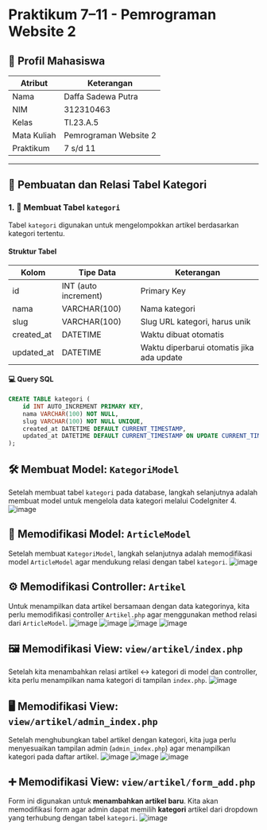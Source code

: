 # Praktikum 7–11 - Pemrograman Website 2

## 👤 Profil Mahasiswa

| Atribut       | Keterangan                 |
|---------------|----------------------------|
| Nama          | Daffa Sadewa Putra         |
| NIM           | 312310463                  |
| Kelas         | TI.23.A.5                  |
| Mata Kuliah   | Pemrograman Website 2      |
| Praktikum     | 7 s/d 11                   |

---

## 📁 Pembuatan dan Relasi Tabel Kategori

### 1. 🧱 Membuat Tabel `kategori`

Tabel `kategori` digunakan untuk mengelompokkan artikel berdasarkan kategori tertentu.

#### Struktur Tabel

| Kolom      | Tipe Data         | Keterangan                                |
|------------|-------------------|-------------------------------------------|
| id         | INT (auto increment) | Primary Key                            |
| nama       | VARCHAR(100)      | Nama kategori                             |
| slug       | VARCHAR(100)      | Slug URL kategori, harus unik             |
| created_at | DATETIME          | Waktu dibuat otomatis                     |
| updated_at | DATETIME          | Waktu diperbarui otomatis jika ada update |

#### 💻 Query SQL

```sql
CREATE TABLE kategori (
    id INT AUTO_INCREMENT PRIMARY KEY,
    nama VARCHAR(100) NOT NULL,
    slug VARCHAR(100) NOT NULL UNIQUE,
    created_at DATETIME DEFAULT CURRENT_TIMESTAMP,
    updated_at DATETIME DEFAULT CURRENT_TIMESTAMP ON UPDATE CURRENT_TIMESTAMP
);
```
## 🛠️ Membuat Model: `KategoriModel`

Setelah membuat tabel `kategori` pada database, langkah selanjutnya adalah membuat model untuk mengelola data kategori melalui CodeIgniter 4.
![image](https://github.com/user-attachments/assets/036b9a6e-8008-40f0-b07c-f4993118d2e6)

## 🔄 Memodifikasi Model: `ArticleModel`

Setelah membuat `KategoriModel`, langkah selanjutnya adalah memodifikasi model `ArticleModel` agar mendukung relasi dengan tabel `kategori`.
![image](https://github.com/user-attachments/assets/63948ec8-4efa-4012-89d1-3a18bc53981c)

## ⚙️ Memodifikasi Controller: `Artikel`

Untuk menampilkan data artikel bersamaan dengan data kategorinya, kita perlu memodifikasi controller `Artikel.php` agar menggunakan method relasi dari `ArticleModel`.
![image](https://github.com/user-attachments/assets/849528c0-c673-48d1-9804-223251e92610)
![image](https://github.com/user-attachments/assets/bfee20d9-2ef8-4eb5-8733-36aa54916e16)
![image](https://github.com/user-attachments/assets/ed53f2a7-4264-4516-bcc2-d81b00c40c9d)
![image](https://github.com/user-attachments/assets/8d8efeda-34c2-4e87-93d5-f7178cbee70f)

## 🖼️ Memodifikasi View: `view/artikel/index.php`

Setelah kita menambahkan relasi artikel ↔ kategori di model dan controller, kita perlu menampilkan nama kategori di tampilan `index.php`.
![image](https://github.com/user-attachments/assets/ae46d133-70b2-45dc-a542-7486706d9cee)

## 🖥️ Memodifikasi View: `view/artikel/admin_index.php`

Setelah menghubungkan tabel artikel dengan kategori, kita juga perlu menyesuaikan tampilan admin (`admin_index.php`) agar menampilkan kategori pada daftar artikel.
![image](https://github.com/user-attachments/assets/9441f98b-280c-4c6e-855f-58d601c4b5b3)
![image](https://github.com/user-attachments/assets/ee082b04-eaf9-4ee3-a775-620cb8f74291)
![image](https://github.com/user-attachments/assets/591efb1c-24cf-47fa-8964-640720c65b30)

## ➕ Memodifikasi View: `view/artikel/form_add.php`

Form ini digunakan untuk **menambahkan artikel baru**. Kita akan memodifikasi form agar admin dapat memilih **kategori** artikel dari dropdown yang terhubung dengan tabel `kategori`.
![image](https://github.com/user-attachments/assets/a75d52d4-2f53-4b4a-a758-df70d18953f5)





